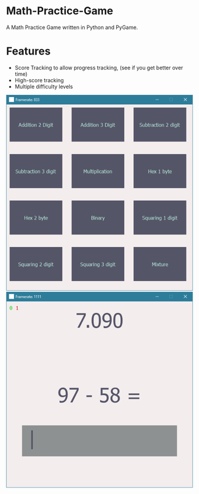 # Math-Practice-Game
A Math Practice Game written in Python and PyGame.

# Features
 - Score Tracking to allow progress tracking, (see if you get better over time)
 - High-score tracking
 - Multiple difficulty levels

![screenshot](https://github.com/hamolicious/Math-Practice-Game/blob/master/screenshots/screenshot2.png?raw=true)
![screenshot](https://github.com/hamolicious/Math-Practice-Game/blob/master/screenshots/screenshot.png?raw=true)
